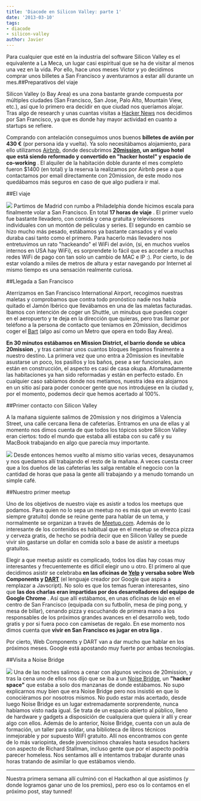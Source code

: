 ```yaml
---
title: 'Diacode en Silicon Valley: parte 1'
date: '2013-03-10'
tags:
- diacode
- silicon-valley
author: Javier
---
```


Para cualquier que esté en la industria del software Silicon Valley es el equivalente a La Meca, un lugar casi espiritual que se ha de visitar al menos una vez en la vida. Por ello, hace unos meses Victor y yo decidimos comprar unos billetes a San Francisco y aventurarnos a estar allí durante un mes.##Preparativos del viaje

Silicon Valley (o Bay Area) es una zona bastante grande compuesta por múltiples ciudades (San Francisco, San Jose, Palo Alto, Mountain View, etc.), así que lo primero era decidir en que ciudad nos queríamos alojar. Tras algo de research y unas cuantas visitas a 
[Hacker News](http://news.ycombinator.com/) nos decidimos por San Francisco, ya que es donde hay mayor actividad en cuanto a startups se refiere.

Comprando con antelación conseguimos unos buenos 
**billetes de avión por 430 €**
 (por persona ida y vuelta). Ya solo necesitábamos alojamiento, para ello utilizamos 
[Airbnb](http://airbnb.com), donde descubrimos 
**[20mission](http://www.20mission.com/), un antiguo hotel que está siendo reformado y convertido en "hacker hostel" y espacio de co-working**
. El alquiler de la habitación doble durante el mes completo fueron $1400 (en total) y la reserva la realizamos por Airbnb pese a que contactamos por email directamente con 20mission, de este modo nos quedábamos más seguros en caso de que algo pudiera ir mal.



##El viaje


![](https://diacode-blog.s3-eu-west-1.amazonaws.com/2013/03/barajas.jpg)
Partimos de Madrid con rumbo a Philadelphia donde hicimos escala para finalmente volar a San Francisco. En total 
**17 horas de viaje**
. El primer vuelo fue bastante llevadero, con comida y cena gratuita y televisores individuales con un montón de películas y series. El segundo en cambio se hizo mucho más pesado, estábamos ya bastante cansados y el vuelo duraba casi tanto como el primero. Para hacerlo más llevadero nos entretuvimos un rato "hackeando" el WiFi del avión, (si, en muchos vuelos internos en USA hay WiFi), es sorprendete lo fácil que es acceder a muchas redes WiFi de pago con tan solo un cambio de MAC e IP :). Por cierto, lo de estar volando a miles de metros de altura y estar navegando por Internet al mismo tiempo es una sensación realmente curiosa.

##Llegada a San Francisco

Aterrizamos en San Francisco International Airport, recogimos nuestras maletas y comprobamos que contra todo pronóstico nadie nos había quitado el Jamón Ibérico que llevábamos en una de las maletas facturadas. Ibamos con intención de coger un Shuttle, un minubus que puedes coger en el aeropuerto y te deja en la dirección que quieras, pero tras llamar por teléfono a la persona de contacto que teníamos en 20mission, decidimos coger el 
[Bart](http://www.bart.gov/) (algo así como un Metro que opera en todo Bay Area).


**En 30 minutos estábamos en Mission District, el barrio donde se ubica 20mission**
, y tras caminar unos cuantos bloques llegamos finalmente a nuestro destino. La primera vez que uno entra a 20mission es inevitable asustarse un poco, los pasillos y los baños, pese a ser funcionales, aun están en construcción, el aspecto es casi de casa okupa. Afortunadamente las habitaciones ya han sido reformadas y están en perfecto estado. En cualquier caso sabíamos donde nos metíamos, nuestra idea era alojarnos en un sitio así para poder conocer gente que nos introdujese en la ciudad y, por el momento, podemos decir que hemos acertado al 100%.

##Primer contacto con Silicon Valley

A la mañana siguiente salimos de 20mission y nos dirigimos a Valencia Street, una calle cercana llena de cafeterías. Entramos en una de ellas y al momento nos dimos cuenta de que todos los tópicos sobre Silicon Valley eran ciertos: todo el mundo que estaba allí estaba con su café y su MacBook trabajando en algo que parecía muy importante.

[![](https://diacode-blog.s3-eu-west-1.amazonaws.com/2013/03/mission-creek.jpg)](http://www.flickr.com/photos/joelaz/2851515843/sizes/l/in/photostream/)
Desde entonces hemos vuelto al mismo sitio varias veces, desayunamos y nos quedamos allí trabajando el resto de la mañana. A veces cuesta creer que a los dueños de las cafeterías les salga rentable el negocio con la cantidad de horas que pasa la gente allí trabajando y a menudo tomando un simple café.

##Nuestro primer meetup

Uno de los objetivos de nuestro viaje es asistir a todos los meetups que podamos. Para quien no lo sepa un 
meetup no es más que un evento (casi siempre gratuito) donde se reúne gente para hablar de un tema, y normalmente se organizan a través de 
[Meetup.com](http://www.meetup.com/). Además de lo interesante de los contenidos es habitual que en el meetup se ofrezca pizza y cerveza gratis, de hecho se podría decir que en Silicon Valley se puede vivir sin gastarse un dollar en comida solo a base de asistir a meetups gratuitos.

Elegir a que meetup asistir es complicado, todos los días hay cosas muy interesantes y frecuentemente es difícil elegir uno u otro. El primero al que decidimos asistir se celebraba 
**en las oficinas de 
[Yelp](http://yelp.com) y versaba sobre Web Components y 
[DART](http://www.dartlang.org/)**
 (el lenguaje creador por Google que aspira a remplazar a Javscript). No solo es que los temas fueran interesantes, sino que 
**las dos charlas eran impartidas por dos desarrolladores del equipo de Google Chrome**
. Así que allí estábamos, en unas oficinas de lujo en el centro de San Francisco (equipada con su futbolín, mesa de ping pong, y mesa de billar), cenando pizza y escuchando de primera mano a los responsables de los próximos grandes avances en el desarrollo web, todo gratis y por si fuera poco con camisetas de regalo. En ese momento nos dimos cuenta que 
**vivir en San Francisco es jugar en otra liga**
.

Por cierto, Web Components y DART van a dar mucho que hablar en los próximos meses. Google está apostando muy fuerte por ambas tecnologías.

##Visita a Noise Bridge


[![](https://diacode-blog.s3-eu-west-1.amazonaws.com/2013/03/noisebridge1.jpg)](http://www.flickr.com/photos/plusea/7367573004/sizes/l/in/photostream/)
Una de las noches salimos a cenar con algunos vecinos de 20mission, y tras la cena uno de ellos nos dijo que se iba a un 
[Noise Bridge](https://noisebridge.net/), un 
**"hacker space"**
 que estaba a solo dos manzanas de donde estábamos. No supo explicarnos muy bien que era Noise Bridge pero nos insistió en que lo conociéramos por nosotros mismos. No pudo estar más acertado, desde luego Noise Bridge es un lugar extremadamente sorprendente, nunca habíamos visto nada igual. Se trata de un espacio abierto al público, lleno de hardware y gadgets a disposición de cualquiera que quiera ir allí y crear algo con ellos. Además de lo anterior, Noise Bridge, cuenta con un aula de formación, un taller para soldar, una biblioteca de libros técnicos inmejorable y por supuesto WiFI gratuito. Allí nos encontramos con gente de lo más variopinta, desde jovencísimos chavales hasta sesudos hackers con aspecto de Richard Stallman, incluso gente que por el aspecto podría parecer
homeless. Nos sentamos allí e intentamos trabajar durante unas horas tratando de asimilar lo que estábamos viendo.


****


Nuestra primera semana allí culminó con el Hackathon al que asistimos (y donde logramos ganar uno de los premios), pero eso os lo contamos en el próximo post, 
stay tunned!
